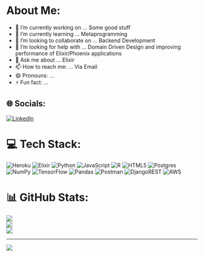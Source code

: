 
# About Me:

- 🔭 I’m currently working on ...
Some good stuff
- 🌱 I’m currently learning ...
Metaprogramming
- 👯 I’m looking to collaborate on ...
Backend Development
- 🤔 I’m looking for help with ...
Domain Driven Design and improving performance of Elixir/Phoenix applications
- 💬 Ask me about ...
Elixir
- 📫 How to reach me: ...
Via Email
- 😄 Pronouns: ...
- ⚡ Fun fact: ...


## 🌐 Socials:
[![LinkedIn](https://img.shields.io/badge/LinkedIn-%230077B5.svg?logo=linkedin&logoColor=white)](https://linkedin.com/in/muhammad-hashim-khan-677b31199/) 

# 💻 Tech Stack:
![Heroku](https://img.shields.io/badge/heroku-%23430098.svg?style=plastic&logo=heroku&logoColor=white) ![Elixir](https://img.shields.io/badge/elixir-%234B275F.svg?style=plastic&logo=elixir&logoColor=white) ![Python](https://img.shields.io/badge/python-3670A0?style=plastic&logo=python&logoColor=ffdd54) ![JavaScript](https://img.shields.io/badge/javascript-%23323330.svg?style=plastic&logo=javascript&logoColor=%23F7DF1E) ![R](https://img.shields.io/badge/r-%23276DC3.svg?style=plastic&logo=r&logoColor=white) ![HTML5](https://img.shields.io/badge/html5-%23E34F26.svg?style=plastic&logo=html5&logoColor=white) ![Postgres](https://img.shields.io/badge/postgres-%23316192.svg?style=plastic&logo=postgresql&logoColor=white) ![NumPy](https://img.shields.io/badge/numpy-%23013243.svg?style=plastic&logo=numpy&logoColor=white) ![TensorFlow](https://img.shields.io/badge/TensorFlow-%23FF6F00.svg?style=plastic&logo=TensorFlow&logoColor=white) ![Pandas](https://img.shields.io/badge/pandas-%23150458.svg?style=plastic&logo=pandas&logoColor=white) ![Postman](https://img.shields.io/badge/Postman-FF6C37?style=plastic&logo=postman&logoColor=white) ![DjangoREST](https://img.shields.io/badge/DJANGO-REST-ff1709?style=plastic&logo=django&logoColor=white&color=ff1709&labelColor=gray) ![AWS](https://img.shields.io/badge/AWS-%23FF9900.svg?style=plastic&logo=amazon-aws&logoColor=white)
# 📊 GitHub Stats:
![](https://github-readme-stats.vercel.app/api?username=hashdev04&theme=dark&hide_border=true&include_all_commits=true&count_private=true)<br/>
![](https://github-readme-streak-stats.herokuapp.com/?user=hashdev04&theme=dark&hide_border=true)<br/>
![](https://github-readme-stats.vercel.app/api/top-langs/?username=hashdev04&theme=dark&hide_border=true&include_all_commits=true&count_private=true&layout=compact)

---
[![](https://visitcount.itsvg.in/api?id=hashdev04&icon=2&color=12)](https://visitcount.itsvg.in)

<!-- Proudly created with GPRM ( https://gprm.itsvg.in ) -->
